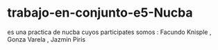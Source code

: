 # trabajo-en-conjunto-e5-Nucba
es una practica de nucba cuyos participates somos : Facundo Knisple , Gonza Varela , Jazmin Piris
